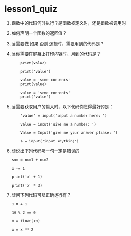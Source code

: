 # lesson1_quiz

1. 函数中的代码何时执行？是函数被定义时，还是函数被调用时

2. 如何声明一个函数的返回值？

3. 当需要做 如果 否则 逻辑时，需要用到的代码是？

4. 当你需要在屏幕上打印内容时，用到的代码是？

    ```
        print(value)
    ```
    ```
        print('value')
    ```
    ```
        value = 'some contents'
        print(value)
    ```
    ```
        value = 'some contents'
        print('value')
    ```
   
5. 当需要获取用户的输入时，以下代码你觉得最好的是：

    ```
        'value' = input('input a number here: ')
    ```
    ```
        value = input('give me a number: ')
    ```
    ```
        Value = Input('give me your answer please: ')
    ```
    ```
        a = input('input anything')
    ```
   
7. 请说出下列代码哪一句一定是错误的

    `sum = num1 + num2`
    
    `x -= 1`
    
    `print('x' + 1)`
    
    `print('x' * 3)`

8. 请问下列代码可以正确运行有？

    `1.0 + 1`
    
    `10 % 2 == 0`
    
    `x = float(10)`
    
    `x = x ** 2`



